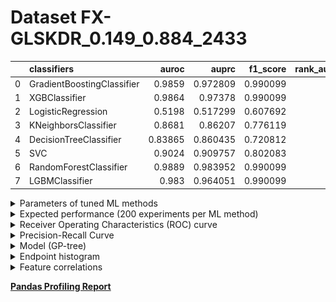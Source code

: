 # Dataset FX-GLSKDR_0.149_0.884_2433

|    | classifiers                |   auroc |    auprc |   f1_score |   rank_auroc |   rank_auprc |   rank_f1 |
|---:|:---------------------------|--------:|---------:|-----------:|-------------:|-------------:|----------:|
|  0 | GradientBoostingClassifier | 0.9859  | 0.972809 |   0.990099 |            2 |            3 |         1 |
|  1 | XGBClassifier              | 0.9864  | 0.97378  |   0.990099 |            2 |            2 |         1 |
|  2 | LogisticRegression         | 0.5198  | 0.517299 |   0.607692 |            8 |            8 |         8 |
|  3 | KNeighborsClassifier       | 0.8681  | 0.86207  |   0.776119 |            6 |            6 |         6 |
|  4 | DecisionTreeClassifier     | 0.83865 | 0.860435 |   0.720812 |            7 |            7 |         7 |
|  5 | SVC                        | 0.9024  | 0.909757 |   0.802083 |            5 |            5 |         5 |
|  6 | RandomForestClassifier     | 0.9889  | 0.983952 |   0.990099 |            1 |            1 |         1 |
|  7 | LGBMClassifier             | 0.983   | 0.964051 |   0.990099 |            4 |            4 |         1 |


<details>
<summary>Parameters of tuned ML methods</summary>


```
GradientBoostingClassifier(ccp_alpha=0.0, criterion='friedman_mse', init=None,
                           learning_rate=0.06206878462045449, loss='deviance',
                           max_depth=7, max_features=None, max_leaf_nodes=None,
                           min_impurity_decrease=0.0, min_impurity_split=None,
                           min_samples_leaf=15, min_samples_split=2,
                           min_weight_fraction_leaf=0.0, n_estimators=100,
                           n_iter_no_change=19, presort='deprecated',
                           random_state=2433, subsample=1.0, tol=1e-07,
                           validation_fraction=0.01, verbose=0,
                           warm_start=False)
XGBClassifier(alpha=1.5272292612852035e-05, base_score=0.5, booster='gbtree',
              colsample_bylevel=1, colsample_bynode=1, colsample_bytree=1,
              eta=0.20665089843378226, eval_metric='logloss', gamma=0.0,
              gpu_id=-1, importance_type='gain', interaction_constraints=None,
              learning_rate=0.206650898, max_delta_step=0, max_depth=5,
              min_child_weight=1, missing=nan, monotone_constraints=None,
              n_estimators=71, n_jobs=0, num_parallel_tree=1,
              objective='binary:logistic', random_state=2433,
              reg_alpha=1.52722932e-05, reg_lambda=0.00034874156715133627,
              scale_pos_weight=1, subsample=1, tree_method=None,
              validate_parameters=False, verbosity=None)
LogisticRegression(C=9661.150628015803, class_weight=None, dual=True,
                   fit_intercept=True, intercept_scaling=1, l1_ratio=None,
                   max_iter=100, multi_class='auto', n_jobs=None, penalty='l2',
                   random_state=2433, solver='liblinear', tol=0.0001, verbose=0,
                   warm_start=False)
KNeighborsClassifier(algorithm='auto', leaf_size=30, metric='minkowski',
                     metric_params=None, n_jobs=None, n_neighbors=48, p=1,
                     weights='distance')
DecisionTreeClassifier(ccp_alpha=0.0, class_weight=None, criterion='gini',
                       max_depth=10, max_features=None, max_leaf_nodes=None,
                       min_impurity_decrease=0.0, min_impurity_split=None,
                       min_samples_leaf=11, min_samples_split=17,
                       min_weight_fraction_leaf=0.0, presort='deprecated',
                       random_state=2433, splitter='best')
SVC(C=57.32793214900961, break_ties=False, cache_size=200,
    class_weight='balanced', coef0=2.1, decision_function_shape='ovr', degree=3,
    gamma='scale', kernel='poly', max_iter=-1, probability=True,
    random_state=2433, shrinking=True, tol=4.7603309155310765e-05,
    verbose=False)
RandomForestClassifier(bootstrap=True, ccp_alpha=0.0, class_weight=None,
                       criterion='gini', max_depth=10, max_features=None,
                       max_leaf_nodes=None, max_samples=None,
                       min_impurity_decrease=0.0, min_impurity_split=None,
                       min_samples_leaf=1, min_samples_split=19,
                       min_weight_fraction_leaf=0.0, n_estimators=81,
                       n_jobs=None, oob_score=False, random_state=2433,
                       verbose=0, warm_start=False)
LGBMClassifier(boosting_type='gbdt', class_weight=None, colsample_bytree=1.0,
               importance_type='split', learning_rate=0.1, max_depth=4,
               metric='binary_logloss', min_child_samples=20,
               min_child_weight=0.001, min_split_gain=0.0, n_estimators=78,
               n_jobs=-1, num_leaves=142, objective='binary', random_state=2433,
               reg_alpha=0.0, reg_lambda=0.0, silent=True, subsample=1.0,
               subsample_for_bin=200000, subsample_freq=0)
```

</details>

<details>
<summary>Expected performance (200 experiments per ML method)</summary>
<img src='FX-GLSKDR_0.149_0.884_2433-box.svg' width=40% />
</details>

<details>
<summary>Receiver Operating Characteristics (ROC) curve</summary>
<img src='FX-GLSKDR_0.149_0.884_2433-roc.svg' width=40% />
</details>

<details>
<summary>Precision-Recall Curve</summary>
<img src='FX-GLSKDR_0.149_0.884_2433-prc.svg' width=40% />
</details>

<details>
<summary>Model (GP-tree)</summary>
<img src='FX-GLSKDR_0.149_0.884_2433-model.svg' height=10% />
</details>

<details>
<summary>Endpoint histogram</summary>
<img src='FX-GLSKDR_0.149_0.884_2433-endpoint.svg' width=40% />
</details>

<details>
<summary>Feature correlations</summary>
<img src='FX-GLSKDR_0.149_0.884_2433-corr.svg' width=40% />
</details>

[**Pandas Profiling Report**](https://github.io/athril/digen-test/docs/profile/FX-GLSKDR_0.149_0.884_2433.html)